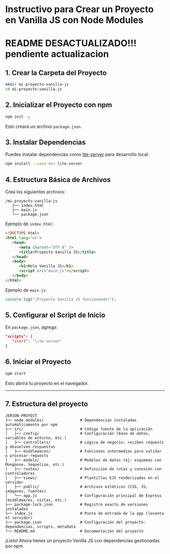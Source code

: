 # Instructivo para Crear un Proyecto en Vanilla JS con Node Modules
# README DESACTUALIZADO!!! pendiente actualizacion

## 1. Crear la Carpeta del Proyecto

```bash
mkdir mi-proyecto-vanilla-js
cd mi-proyecto-vanilla-js
```

## 2. Inicializar el Proyecto con npm

```bash
npm init -y
```

Esto creará un archivo `package.json`.

## 3. Instalar Dependencias

Puedes instalar dependencias como [lite-server](https://www.npmjs.com/package/lite-server) para desarrollo local:

```bash
npm install --save-dev lite-server
```

## 4. Estructura Básica de Archivos

Crea los siguientes archivos:

```
/mi-proyecto-vanilla-js
   ├── index.html
   ├── main.js
   └── package.json
```

Ejemplo de `index.html`:

```html
<!DOCTYPE html>
<html lang="es">
   <head>
      <meta charset="UTF-8" />
      <title>Proyecto Vanilla JS</title>
   </head>
   <body>
      <h1>Hola Vanilla JS</h1>
      <script src="main.js"></script>
   </body>
</html>
```

Ejemplo de `main.js`:

```js
console.log("¡Proyecto Vanilla JS funcionando!");
```

## 5. Configurar el Script de Inicio

En `package.json`, agrega:

```json
"scripts": {
   "start": "lite-server"
}
```

## 6. Iniciar el Proyecto

```bash
npm start
```

Esto abrirá tu proyecto en el navegador.

---

## 7. Estructura del proyecto

```
JERSON-PROYECT
├── node_modules/                # Dependencias instaladas automáticamente por npm
├── src/                         # Código fuente de la aplicación
│   ├── config/                  # Configuración (base de datos, variables de entorno, etc.)
│   ├── controllers/             # Lógica de negocio: reciben requests y devuelven respuestas
│   ├── middlewares/             # Funciones intermedias para validar o procesar requests
│   ├── models/                  # Modelos de datos (ej: esquemas con Mongoose, Sequelize, etc.)
│   ├── routes/                  # Definición de rutas y conexión con controladores
│   ├── views/                   # Plantillas EJS renderizadas en el servidor
│   ├── public/                  # Archivos estáticos (CSS, JS, imágenes, fuentes)
│   └── app.js                   # Configuración principal de Express (middlewares, vistas, etc.)
├── package-lock.json            # Registro exacto de versiones instaladas
├── index.js                     # Punto de entrada de la app (levanta el servidor)
├── package.json                 # Configuración del proyecto: dependencias, scripts, metadata
└── README.md                    # Documentación del proyecto
```

¡Listo! Ahora tienes un proyecto Vanilla JS con dependencias gestionadas por npm.